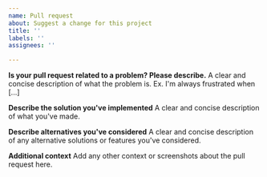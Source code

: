 ```yaml
---
name: Pull request
about: Suggest a change for this project
title: ''
labels: ''
assignees: ''

---
```


**Is your pull request related to a problem? Please describe.**
A clear and concise description of what the problem is. Ex. I'm always frustrated when [...]

**Describe the solution you've implemented**
A clear and concise description of what you've made.

**Describe alternatives you've considered**
A clear and concise description of any alternative solutions or features you've considered.

**Additional context**
Add any other context or screenshots about the pull request here.
